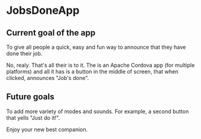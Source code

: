 # JobsDoneApp

## Current goal of the app
To give all people a quick, easy and fun way to announce that they have done their job.

No, realy. That's all their is to it. The is an Apache Cordova app (for multiple platforms) and all it has is a button in the middle of screen, that when clicked, announces "Job's done".

## Future goals
To add more variety of modes and sounds. For example, a second button that yells "Just do it!".

Enjoy your new best companion.
